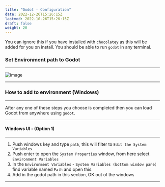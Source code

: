 ```yaml
---
title: "Godot - Configuration"
date: 2022-12-26T15:26:15Z
lastmod: 2022-10-26T15:26:15Z
draft: false
weight: 20
---
```


You can ignore this if you have installed with `chocolatey` as this will be added for you on install. You should be able to run `godot` in any terminal.

### Set Environment path to Godot
---

![image](../../images/cmds/godot_cmd.jpg)

---
### How to add to environment (Windows)
---

After any one of these steps you choose is completed then you can load Godot from anywhere using `godot`.

---
#### Windows UI - (Option 1)
---

1. Push windows key and type `path`, this will filter to `Edit the System Variables`
2. Push enter to open the `System Properties` window, from here select `Environment Variables`
3. In the `Environment Variables` - `System Variables (bottom window pane)` find variable named `Path` and open this
4. Add in the godot path in this section, OK out of the windows

---
